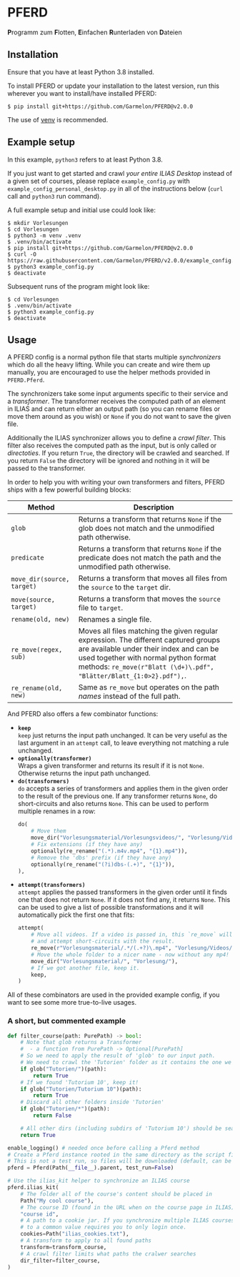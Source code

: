 # PFERD

**P**rogramm zum **F**lotten, **E**infachen **R**unterladen von **D**ateien

## Installation

Ensure that you have at least Python 3.8 installed.

To install PFERD or update your installation to the latest version, run this
wherever you want to install/have installed PFERD:
```
$ pip install git+https://github.com/Garmelon/PFERD@v2.0.0
```

The use of [venv](https://docs.python.org/3/library/venv.html) is recommended.

## Example setup

In this example, `python3` refers to at least Python 3.8.

If you just want to get started and crawl *your entire ILIAS Desktop* instead
of a given set of courses, please replace `example_config.py` with
`example_config_personal_desktop.py` in all of the instructions below (`curl` call and
`python3` run command).

A full example setup and initial use could look like:
```
$ mkdir Vorlesungen
$ cd Vorlesungen
$ python3 -m venv .venv
$ .venv/bin/activate
$ pip install git+https://github.com/Garmelon/PFERD@v2.0.0
$ curl -O https://raw.githubusercontent.com/Garmelon/PFERD/v2.0.0/example_config.py
$ python3 example_config.py
$ deactivate
```

Subsequent runs of the program might look like:
```
$ cd Vorlesungen
$ .venv/bin/activate
$ python3 example_config.py
$ deactivate
```

## Usage

A PFERD config is a normal python file that starts multiple *synchronizers*
which do all the heavy lifting. While you can create and wire them up manually,
you are encouraged to use the helper methods provided in `PFERD.Pferd`.

The synchronizers take some input arguments specific to their service and a
*transformer*. The transformer receives the computed path of an element in
ILIAS and can return either an output path (so you can rename files or move
them around as you wish) or `None` if you do not want to save the given file.

Additionally the ILIAS synchronizer allows you to define a *crawl filter*. This
filter also receives the computed path as the input, but is only called or
*directoties*. If you return `True`, the directory will be crawled and
searched. If you return `False` the directory will be ignored and nothing in it
will be passed to the transformer.

In order to help you with writing your own transformers and filters, PFERD
ships with a few powerful building blocks:

| Method | Description |
|--------|-------------|
| `glob`   | Returns a transform that returns `None` if the glob does not match and the unmodified path otherwise. |
| `predicate`   | Returns a transform that returns `None` if the predicate does not match the path and the unmodified path otherwise. |
| `move_dir(source, target)`   | Returns a transform that moves all files from the `source` to the `target` dir. |
| `move(source, target)`   | Returns a transform that moves the `source` file to `target`. |
| `rename(old, new)`   | Renames a single file. |
| `re_move(regex, sub)`   | Moves all files matching the given regular expression. The different captured groups are available under their index and can be used together with normal python format methods: `re_move(r"Blatt (\d+)\.pdf", "Blätter/Blatt_{1:0>2}.pdf"),`. |
| `re_rename(old, new)`   | Same as `re_move` but operates on the path *names* instead of the full path. |

And PFERD also offers a few combinator functions:

* **`keep`**  
  `keep` just returns the input path unchanged. It can be very useful as the
  last argument in an `attempt` call, to leave everything not matching a rule
  unchanged.
* **`optionally(transformer)`**  
  Wraps a given transformer and returns its result if it is not `None`.
  Otherwise returns the input path unchanged.
* **`do(transformers)`**  
  `do` accepts a series of transformers and applies them in the given order to
  the result of the previous one. If any transformer returns `None`, do
  short-circuits and also returns `None`. This can be used to perform multiple
  renames in a row:
  ```py
  do(
      # Move them
      move_dir("Vorlesungsmaterial/Vorlesungsvideos/", "Vorlesung/Videos/"),
      # Fix extensions (if they have any)
      optionally(re_rename("(.*).m4v.mp4", "{1}.mp4")),
      # Remove the 'dbs' prefix (if they have any)
      optionally(re_rename("(?i)dbs-(.+)", "{1}")),
  ),
  ```
* **`attempt(transformers)`**  
  `attempt` applies the passed transformers in the given order until it finds
  one that does not return `None`. If it does not find any, it returns `None`.
  This can be used to give a list of possible transformations and it will
  automatically pick the first one that fits:
  ```py
  attempt(
      # Move all videos. If a video is passed in, this `re_move` will succeed
      # and attempt short-circuits with the result.
      re_move(r"Vorlesungsmaterial/.*/(.+?)\.mp4", "Vorlesung/Videos/{1}.mp4"),
      # Move the whole folder to a nicer name - now without any mp4!
      move_dir("Vorlesungsmaterial/", "Vorlesung/"),
      # If we got another file, keep it.
      keep,
  )
  ```

All of these combinators are used in the provided example config, if you want
to see some more true-to-live usages.

### A short, but commented example

```py
def filter_course(path: PurePath) -> bool:
    # Note that glob returns a Transformer
    #  - a function from PurePath -> Optional[PurePath]
    # So we need to apply the result of 'glob' to our input path.
    # We need to crawl the 'Tutorien' folder as it contains the one we want.
    if glob("Tutorien/")(path):
        return True
    # If we found 'Tutorium 10', keep it!
    if glob("Tutorien/Tutorium 10")(path):
        return True
    # Discard all other folders inside 'Tutorien'
    if glob("Tutorien/*")(path):
        return False

    # All other dirs (including subdirs of 'Tutorium 10') should be searched :)
    return True

enable_logging() # needed once before calling a Pferd method
# Create a Pferd instance rooted in the same directory as the script file
# This is not a test run, so files will be downloaded (default, can be omitted)
pferd = Pferd(Path(__file__).parent, test_run=False)

# Use the ilias_kit helper to synchronize an ILIAS course
pferd.ilias_kit(
    # The folder all of the course's content should be placed in
    Path("My cool course"),
    # The course ID (found in the URL when on the course page in ILIAS)
    "course id",
    # A path to a cookie jar. If you synchronize multiple ILIAS courses, setting this
    # to a common value requires you to only login once.
    cookies=Path("ilias_cookies.txt"),
    # A transform to apply to all found paths
    transform=transform_course,
    # A crawl filter limits what paths the cralwer searches
    dir_filter=filter_course,
)
```
